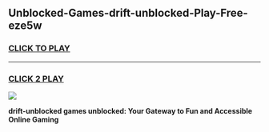 
## Unblocked-Games-drift-unblocked-Play-Free-eze5w
<h3>
<a href="https://premium76.site?title=drift-unblocked&ref=23A">CLICK TO PLAY</a></h3>
<hr>

<h3>
<a href="https://premium76.site?title=drift-unblocked&ref=23A">CLICK 2 PLAY</a>
  
</h3>

<a href="https://premium76.site?title=drift-unblocked&ref=23A"><img src="https://clearcache.store/games.png"></a>


**drift-unblocked games unblocked: Your Gateway to Fun and Accessible Online Gaming**

